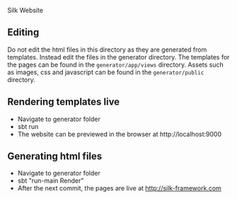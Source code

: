 Silk Website

## Editing

Do not edit the html files in this directory as they are generated from templates. Instead edit the files in the generator directory. The templates for the pages can be found in the `generator/app/views` directory. Assets such as images, css and javascript can be found in the `generator/public` directory. 

## Rendering templates live

* Navigate to generator folder
* sbt run
* The website can be previewed in the browser at http://localhost:9000

## Generating html files

* Navigate to generator folder
* sbt "run-main Render"
* After the next commit, the pages are live at http://silk-framework.com
